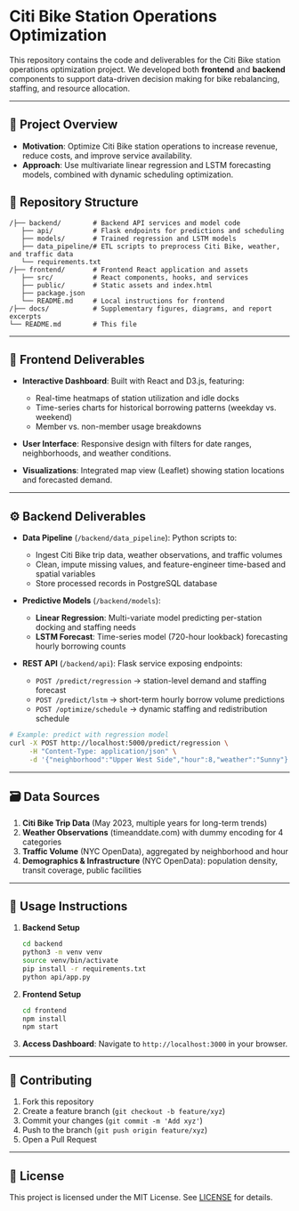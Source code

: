 # Citi Bike Station Operations Optimization

This repository contains the code and deliverables for the Citi Bike station operations optimization project. We developed both **frontend** and **backend** components to support data-driven decision making for bike rebalancing, staffing, and resource allocation.

---

## 🚀 Project Overview

* **Motivation**: Optimize Citi Bike station operations to increase revenue, reduce costs, and improve service availability.
* **Approach**: Use multivariate linear regression and LSTM forecasting models, combined with dynamic scheduling optimization.

## 📁 Repository Structure

```
/├── backend/        # Backend API services and model code
   ├── api/          # Flask endpoints for predictions and scheduling
   ├── models/       # Trained regression and LSTM models
   ├── data_pipeline/# ETL scripts to preprocess Citi Bike, weather, and traffic data
   └── requirements.txt
/├── frontend/       # Frontend React application and assets
   ├── src/          # React components, hooks, and services
   ├── public/       # Static assets and index.html
   ├── package.json
   └── README.md     # Local instructions for frontend
/├── docs/           # Supplementary figures, diagrams, and report excerpts
└── README.md        # This file
```

---

## 🔧 Frontend Deliverables

* **Interactive Dashboard**: Built with React and D3.js, featuring:

  * Real-time heatmaps of station utilization and idle docks
  * Time-series charts for historical borrowing patterns (weekday vs. weekend)
  * Member vs. non-member usage breakdowns
* **User Interface**: Responsive design with filters for date ranges, neighborhoods, and weather conditions.
* **Visualizations**: Integrated map view (Leaflet) showing station locations and forecasted demand.

---

## ⚙️ Backend Deliverables

* **Data Pipeline** (`/backend/data_pipeline`): Python scripts to:

  * Ingest Citi Bike trip data, weather observations, and traffic volumes
  * Clean, impute missing values, and feature-engineer time-based and spatial variables
  * Store processed records in PostgreSQL database

* **Predictive Models** (`/backend/models`):

  * **Linear Regression**: Multi-variate model predicting per-station docking and staffing needs
  * **LSTM Forecast**: Time-series model (720-hour lookback) forecasting hourly borrowing counts

* **REST API** (`/backend/api`): Flask service exposing endpoints:

  * `POST /predict/regression` → station-level demand and staffing forecast
  * `POST /predict/lstm`       → short-term hourly borrow volume predictions
  * `POST /optimize/schedule`  → dynamic staffing and redistribution schedule

```bash
# Example: predict with regression model
curl -X POST http://localhost:5000/predict/regression \
     -H "Content-Type: application/json" \
     -d '{"neighborhood":"Upper West Side","hour":8,"weather":"Sunny"}'
```

---

## 🗃 Data Sources

1. **Citi Bike Trip Data** (May 2023, multiple years for long-term trends)
2. **Weather Observations** (timeanddate.com) with dummy encoding for 4 categories
3. **Traffic Volume** (NYC OpenData), aggregated by neighborhood and hour
4. **Demographics & Infrastructure** (NYC OpenData): population density, transit coverage, public facilities

---

## 🏃 Usage Instructions

1. **Backend Setup**

   ```bash
   cd backend
   python3 -m venv venv
   source venv/bin/activate
   pip install -r requirements.txt
   python api/app.py
   ```
2. **Frontend Setup**

   ```bash
   cd frontend
   npm install
   npm start
   ```
3. **Access Dashboard**: Navigate to `http://localhost:3000` in your browser.

---

## 🤝 Contributing

1. Fork this repository
2. Create a feature branch (`git checkout -b feature/xyz`)
3. Commit your changes (`git commit -m 'Add xyz'`)
4. Push to the branch (`git push origin feature/xyz`)
5. Open a Pull Request

---

## 📜 License

This project is licensed under the MIT License. See [LICENSE](LICENSE) for details.
